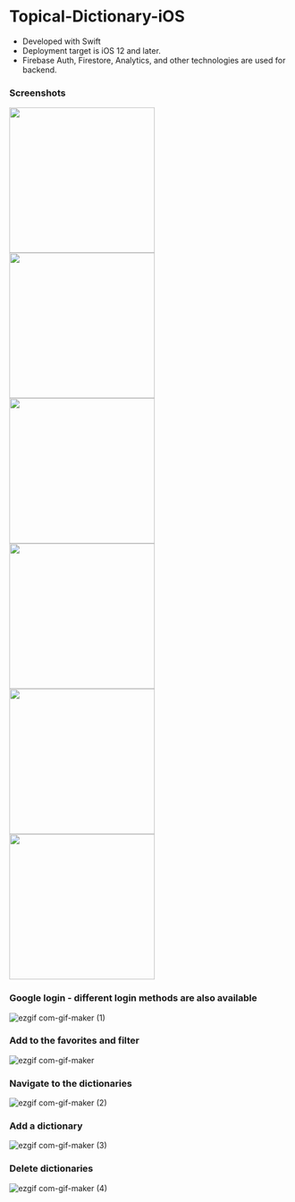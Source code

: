 # Topical-Dictionary-iOS

* Developed with Swift
* Deployment target is iOS 12 and later.
* Firebase Auth, Firestore, Analytics, and other technologies are used for backend.

### Screenshots
<div>
  <img src="https://user-images.githubusercontent.com/24485041/114324917-b2301680-9b35-11eb-87aa-6b8c0be4c04d.png" width="260px">
  <img src="https://user-images.githubusercontent.com/24485041/114324994-4306f200-9b36-11eb-9bc7-6b0168b13aff.png" width="260px">
</div>
<span></span>
<div>
  <img src="https://user-images.githubusercontent.com/24485041/114325052-adb82d80-9b36-11eb-84e5-f8819663c6bd.png" width="260px">
  <img src="https://user-images.githubusercontent.com/24485041/114325055-b14bb480-9b36-11eb-9615-8c20d3ab7fb9.png" width="260px">
</div>
<span></span>
<div>
  <img src="https://user-images.githubusercontent.com/24485041/114325096-fec82180-9b36-11eb-9cb8-c63b7f6026e0.png" width="260px">
  <img src="https://user-images.githubusercontent.com/24485041/114325099-025ba880-9b37-11eb-9531-082ce26e0730.png" width="260px">
</div>


### Google login - different login methods are also available
![ezgif com-gif-maker (1)](https://user-images.githubusercontent.com/24485041/114324070-e0f7be00-9b30-11eb-98dd-7532846cbe01.gif)


### Add to the favorites and filter
![ezgif com-gif-maker](https://user-images.githubusercontent.com/24485041/114324029-ae4dc580-9b30-11eb-9765-d3d9b9332aea.gif)


### Navigate to the dictionaries
![ezgif com-gif-maker (2)](https://user-images.githubusercontent.com/24485041/114324102-0be21200-9b31-11eb-8b72-e05698068a27.gif)


### Add a dictionary
![ezgif com-gif-maker (3)](https://user-images.githubusercontent.com/24485041/114324146-4186fb00-9b31-11eb-9bdb-d7ee5aec2a51.gif)


### Delete dictionaries
![ezgif com-gif-maker (4)](https://user-images.githubusercontent.com/24485041/114324182-7a26d480-9b31-11eb-9eb6-1bc5441aadb7.gif)

